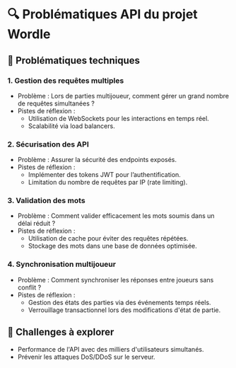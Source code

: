 # 🔍 **Problématiques API du projet Wordle**

## 🔧 **Problématiques techniques**

### 1. **Gestion des requêtes multiples**
- Problème : Lors de parties multijoueur, comment gérer un grand nombre de requêtes simultanées ?  
- Pistes de réflexion :
  - Utilisation de WebSockets pour les interactions en temps réel.
  - Scalabilité via load balancers.

### 2. **Sécurisation des API**
- Problème : Assurer la sécurité des endpoints exposés.
- Pistes de réflexion :
  - Implémenter des tokens JWT pour l’authentification.
  - Limitation du nombre de requêtes par IP (rate limiting).

### 3. **Validation des mots**
- Problème : Comment valider efficacement les mots soumis dans un délai réduit ?
- Pistes de réflexion :
  - Utilisation de cache pour éviter des requêtes répétées.
  - Stockage des mots dans une base de données optimisée.

### 4. **Synchronisation multijoueur**
- Problème : Comment synchroniser les réponses entre joueurs sans conflit ?
- Pistes de réflexion :
  - Gestion des états des parties via des événements temps réels.
  - Verrouillage transactionnel lors des modifications d'état de partie.

## 🚧 **Challenges à explorer**
- Performance de l'API avec des milliers d'utilisateurs simultanés.
- Prévenir les attaques DoS/DDoS sur le serveur.

